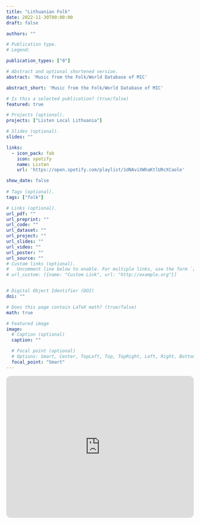 ```yaml
---
title: "Lithuanian Folk"
date: 2022-11-30T00:00:00
draft: false

authors: ""

# Publication type.
# Legend:

publication_types: ["0"]

# Abstract and optional shortened version.
abstract: 'Music from the Folk/World Database of MIC'

abstract_short: 'Music from the Folk/World Database of MIC'

# Is this a selected publication? (true/false)
featured: true

# Projects (optional).
projects: ["Listen Local Lithuania"]

# Slides (optional).
slides: ""

links:
  - icon_pack: fab
    icon: spotify
    name: Listen
    url: 'https://open.spotify.com/playlist/1dNAviXWhaKtlURcXCaole'

show_date: false
    
# Tags (optional).
tags: ["folk"]

# Links (optional).
url_pdf: ""
url_preprint: ""
url_code: ""
url_dataset: ""
url_project: ""
url_slides: ""
url_video: ""
url_poster: ""
url_source: ""
# Custom links (optional).
#   Uncomment line below to enable. For multiple links, use the form `[{...}, {...}, {...}]`.
# url_custom: [{name: "Custom Link", url: "http://example.org"}]


# Digital Object Identifier (DOI)
doi: ""

# Does this page contain LaTeX math? (true/false)
math: true

# Featured image
image:
  # Caption (optional)
  caption: ""

  # Focal point (optional)
  # Options: Smart, Center, TopLeft, Top, TopRight, Left, Right, BottomLeft, Bottom, BottomRight
  focal_point: "Smart"
---
```



<iframe style="border-radius:12px" src="https://open.spotify.com/embed/playlist/1dNAviXWhaKtlURcXCaole?utm_source=generator&theme=0" width="100%" height="380" frameBorder="0" allowfullscreen="" allow="autoplay; clipboard-write; encrypted-media; fullscreen; picture-in-picture" loading="lazy"></iframe>

